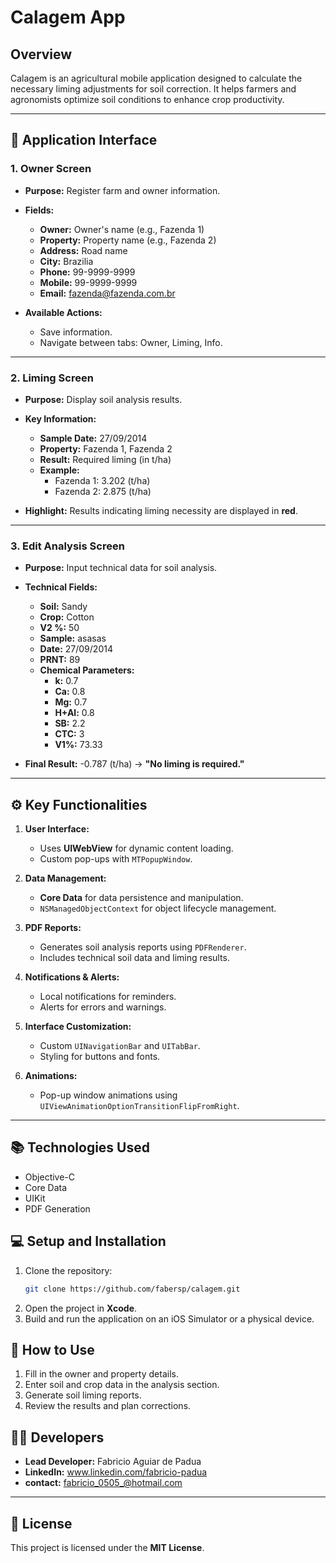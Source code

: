 
# Calagem App

## Overview

Calagem is an agricultural mobile application designed to calculate the necessary liming adjustments for soil correction. It helps farmers and agronomists optimize soil conditions to enhance crop productivity.

---

## 📱 **Application Interface**

### 1. **Owner Screen**
- **Purpose:** Register farm and owner information.
- **Fields:**
   - **Owner:** Owner's name (e.g., Fazenda 1)
   - **Property:** Property name (e.g., Fazenda 2)
   - **Address:** Road name
   - **City:** Brazilia
   - **Phone:** 99-9999-9999
   - **Mobile:** 99-9999-9999
   - **Email:** fazenda@fazenda.com.br

- **Available Actions:**
   - Save information.
   - Navigate between tabs: Owner, Liming, Info.

---

### 2. **Liming Screen**
- **Purpose:** Display soil analysis results.
- **Key Information:**
   - **Sample Date:** 27/09/2014
   - **Property:** Fazenda 1, Fazenda 2
   - **Result:** Required liming (in t/ha)
   - **Example:**  
     - Fazenda 1: 3.202 (t/ha)
     - Fazenda 2: 2.875 (t/ha)

- **Highlight:** Results indicating liming necessity are displayed in **red**.

---

### 3. **Edit Analysis Screen**
- **Purpose:** Input technical data for soil analysis.
- **Technical Fields:**
   - **Soil:** Sandy
   - **Crop:** Cotton
   - **V2 %:** 50
   - **Sample:** asasas
   - **Date:** 27/09/2014
   - **PRNT:** 89
   - **Chemical Parameters:**  
     - **k:** 0.7  
     - **Ca:** 0.8  
     - **Mg:** 0.7  
     - **H+Al:** 0.8  
     - **SB:** 2.2  
     - **CTC:** 3  
     - **V1%:** 73.33

- **Final Result:** -0.787 (t/ha) → **"No liming is required."**

---

## ⚙️ **Key Functionalities**
1. **User Interface:**  
   - Uses **UIWebView** for dynamic content loading.  
   - Custom pop-ups with `MTPopupWindow`.  

2. **Data Management:**  
   - **Core Data** for data persistence and manipulation.  
   - `NSManagedObjectContext` for object lifecycle management.  

3. **PDF Reports:**  
   - Generates soil analysis reports using `PDFRenderer`.  
   - Includes technical soil data and liming results.  

4. **Notifications & Alerts:**  
   - Local notifications for reminders.  
   - Alerts for errors and warnings.  

5. **Interface Customization:**  
   - Custom `UINavigationBar` and `UITabBar`.  
   - Styling for buttons and fonts.  

6. **Animations:**  
   - Pop-up window animations using `UIViewAnimationOptionTransitionFlipFromRight`.  

---

## 📚 **Technologies Used**
- Objective-C
- Core Data
- UIKit
- PDF Generation

## 💻 **Setup and Installation**
1. Clone the repository:  
   ```bash
   git clone https://github.com/fabersp/calagem.git
   ```
2. Open the project in **Xcode**.
3. Build and run the application on an iOS Simulator or a physical device.

## 🚀 **How to Use**
1. Fill in the owner and property details.
2. Enter soil and crop data in the analysis section.
3. Generate soil liming reports.
4. Review the results and plan corrections.

## 🧑‍💻 **Developers**
- **Lead Developer:** Fabricio Aguiar de Padua
- **LinkedIn:** www.linkedin.com/fabricio-padua  
- **contact:** fabricio_0505_@hotmail.com

---

## 📝 **License**
This project is licensed under the **MIT License**.


